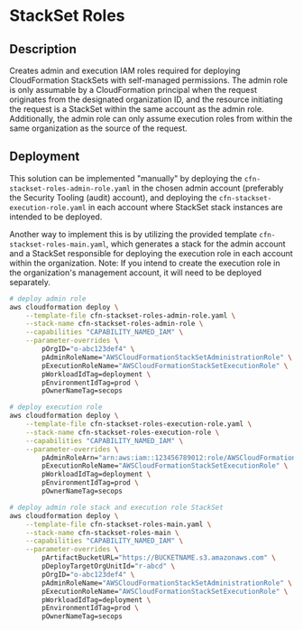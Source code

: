 # StackSet Roles

## Description

Creates admin and execution IAM roles required for deploying CloudFormation StackSets with self-managed permissions.
The admin role is only assumable by a CloudFormation principal when the request originates from the designated organization ID, and the resource initiating the request is a StackSet within the same account as the admin role. Additionally, the admin role can only assume execution roles from within the same organization as the source of the request.

## Deployment

This solution can be implemented "manually" by deploying the `cfn-stackset-roles-admin-role.yaml` in the chosen admin account (preferably the Security Tooling (audit) account), and deploying the `cfn-stackset-execution-role.yaml` in each account where StackSet stack instances are intended to be deployed.

Another way to implement this is by utilizing the provided template `cfn-stackset-roles-main.yaml`, which generates a stack for the admin account and a StackSet responsible for deploying the execution role in each account within the organization.
Note: If you intend to create the execution role in the organization's management account, it will need to be deployed separately.

```bash
# deploy admin role
aws cloudformation deploy \
    --template-file cfn-stackset-roles-admin-role.yaml \
    --stack-name cfn-stackset-roles-admin-role \
    --capabilities "CAPABILITY_NAMED_IAM" \
    --parameter-overrides \
        pOrgID="o-abc123def4" \
        pAdminRoleName="AWSCloudFormationStackSetAdministrationRole" \
        pExecutionRoleName="AWSCloudFormationStackSetExecutionRole" \
        pWorkloadIdTag=deployment \
        pEnvironmentIdTag=prod \
        pOwnerNameTag=secops

# deploy execution role
aws cloudformation deploy \
    --template-file cfn-stackset-roles-execution-role.yaml \
    --stack-name cfn-stackset-roles-execution-role \
    --capabilities "CAPABILITY_NAMED_IAM" \
    --parameter-overrides \
        pAdminRoleArn="arn:aws:iam::123456789012:role/AWSCloudFormationStackSetAdministrationRole" \
        pExecutionRoleName="AWSCloudFormationStackSetExecutionRole" \
        pWorkloadIdTag=deployment \
        pEnvironmentIdTag=prod \
        pOwnerNameTag=secops

# deploy admin role stack and execution role StackSet
aws cloudformation deploy \
    --template-file cfn-stackset-roles-main.yaml \
    --stack-name cfn-stackset-roles-main \
    --capabilities "CAPABILITY_NAMED_IAM" \
    --parameter-overrides \
        pArtifactBucketURL="https://BUCKETNAME.s3.amazonaws.com" \
        pDeployTargetOrgUnitId="r-abcd" \
        pOrgID="o-abc123def4" \
        pAdminRoleName="AWSCloudFormationStackSetAdministrationRole" \
        pExecutionRoleName="AWSCloudFormationStackSetExecutionRole" \
        pWorkloadIdTag=deployment \
        pEnvironmentIdTag=prod \
        pOwnerNameTag=secops
```
